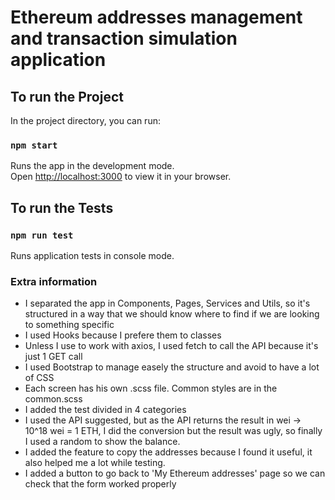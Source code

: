# Ethereum addresses management and transaction simulation application

## To run the Project

In the project directory, you can run:

### `npm start`

Runs the app in the development mode.\
Open [http://localhost:3000](http://localhost:3000) to view it in your browser.

## To run the Tests

### `npm run test`

Runs application tests in console mode.

### Extra information
- I separated the app in Components, Pages, Services and Utils, so it's structured in a way that we should know where to find if we are looking to something specific
- I used Hooks because I prefere them to classes
- Unless I use to work with axios, I used fetch to call the API because it's just 1 GET call
- I used Bootstrap to manage easely the structure and avoid to have a lot of CSS
- Each screen has his own .scss file. Common styles are in the common.scss
- I added the test divided in 4 categories
- I used the API suggested, but as the API returns the result in wei -> 10^18 wei = 1 ETH, I did the conversion but the result was ugly, so finally I used a random to show the balance.
- I added the feature to copy the addresses because I found it useful, it also helped me a lot while testing.
- I added a button to go back to 'My Ethereum addresses' page so we can check that the form worked properly

